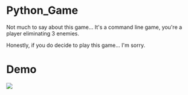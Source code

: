 # Python_Game
Not much to say about this game...
It's a command line game, you're a player eliminating 3 enemies.


Honestly, if you do decide to play this game... I'm sorry.


# Demo
![](https://github.com/Malik403/Python_Game/blob/main/Animation.gif)
